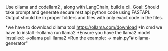 Use ollama and codellam2 , along with LangChain, build a cli.
Goal:
Should take prompt and generate secure rest api python code using FASTAPI.
Output should be in proper folders and files with only exact code in the files.

*we have to download ollama tool
https://ollama.com/download
*In cmd we have to install 
   ->ollama run llama2
*Ensure you have the llama2 model installed:
   ->ollama pull llama2
*Run the example:
   -> main.py"# ollama-generator" 
